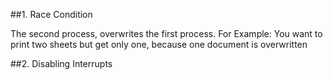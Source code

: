 ##1. Race Condition 

The second process, overwrites the first process. For Example: You want to print two sheets but get only one, because one document is overwritten

##2. Disabling Interrupts

